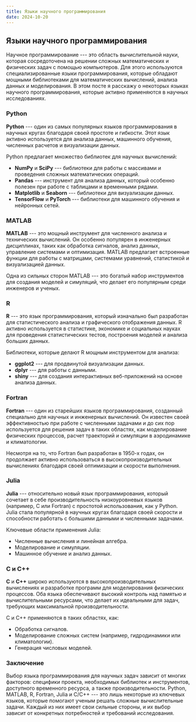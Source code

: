 ```yaml
---
title: Языки научного программирования
date: 2024-10-20
---
```


## Языки научного программирования

Научное программирование --- это область вычислительной науки, которая сосредоточена на решении сложных математических и физических задач с помощью компьютеров. Для этого используются специализированные языки программирования, которые обладают мощными библиотеками для математических вычислений, анализа данных и моделирования. В этом посте я расскажу о некоторых языках научного программирования, которые активно применяются в научных исследованиях.

### Python

**Python** --- один из самых популярных языков программирования в научных кругах благодаря своей простоте и гибкости. Этот язык активно используется для анализа данных, машинного обучения, численных расчетов и визуализации данных. 

Python предлагает множество библиотек для научных вычислений:

- **NumPy** и **SciPy** --- библиотеки для работы с массивами и проведения сложных математических операций.
- **Pandas** --- инструмент для анализа данных, который особенно полезен при работе с таблицами и временными рядами.
- **Matplotlib** и **Seaborn** --- библиотеки для визуализации данных.
- **TensorFlow** и **PyTorch** --- библиотеки для машинного обучения и нейронных сетей.

### MATLAB

**MATLAB** --- это мощный инструмент для численного анализа и технических вычислений. Он особенно популярен в инженерных дисциплинах, таких как обработка сигналов, анализ данных, управление системами и оптимизация. MATLAB предлагает встроенные функции для работы с матрицами, системами уравнений, статистикой и визуализацией данных. 

Одна из сильных сторон MATLAB --- это богатый набор инструментов для создания моделей и симуляций, что делает его популярным среди инженеров и ученых.

### R

**R** --- это язык программирования, который изначально был разработан для статистического анализа и графического отображения данных. R активно используется в статистике, экономике и социальных науках для проведения статистических тестов, построения моделей и анализа больших данных.

Библиотеки, которые делают R мощным инструментом для анализа:

- **ggplot2** --- для продвинутой визуализации данных.
- **dplyr** --- для работы с данными.
- **shiny** --- для создания интерактивных веб-приложений на основе анализа данных.

### Fortran

**Fortran** --- один из старейших языков программирования, созданный специально для научных и инженерных вычислений. Он известен своей эффективностью при работе с численными задачами и до сих пор используется для решения задач в таких областях, как моделирование физических процессов, расчет траекторий и симуляции в аэродинамике и климатологии.

Несмотря на то, что Fortran был разработан в 1950-х годах, он продолжает активно использоваться в высокопроизводительных вычислениях благодаря своей оптимизации и скорости выполнения.

### Julia

**Julia** --- относительно новый язык программирования, который сочетает в себе производительность низкоуровневых языков (например, C или Fortran) с простотой использования, как у Python. Julia стала популярной в научных кругах благодаря своей скорости и способности работать с большими данными и численными задачами.

Ключевые области применения Julia:

- Численные вычисления и линейная алгебра.
- Моделирование и симуляции.
- Машинное обучение и анализ данных.

### C и C++

**C** и **C++** широко используются в высокопроизводительных вычислениях и разработке программ для моделирования физических процессов. Оба языка обеспечивают высокий контроль над памятью и вычислительными ресурсами, что делает их идеальными для задач, требующих максимальной производительности.

C и C++ применяются в таких областях, как:

- Обработка сигналов.
- Моделирование сложных систем (например, гидродинамики или климатологии).
- Генерация числовых моделей.

### Заключение

Выбор языка программирования для научных задач зависит от многих факторов: специфики проекта, необходимых библиотек и инструментов, доступного временного ресурса, а также производительности. Python, MATLAB, R, Fortran, Julia и C/C++ --- это лишь некоторые из ключевых языков, которые помогают ученым решать сложные вычислительные задачи. Каждый из них имеет свои сильные стороны, и их выбор зависит от конкретных потребностей и требований исследования.